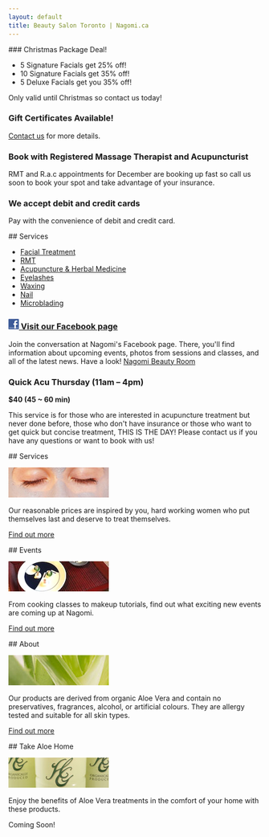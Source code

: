 ```yaml
---
layout: default
title: Beauty Salon Toronto | Nagomi.ca
---
```


<div class="half">
### Christmas Package Deal!

* 5 Signature Facials get 25% off!
* 10 Signature Facials get 35% off!
* 5 Deluxe Facials get you 35% off!

Only valid until Christmas so contact us today!

### Gift Certificates Available!

[Contact us](mailto:info@nagomi.ca) for more details.

### Book with Registered Massage Therapist and Acupuncturist

RMT and R.a.c appointments for December are booking up fast so call us soon to book your spot and take advantage of your insurance.

### We accept debit and credit cards

Pay with the convenience of debit and credit card.

</div>


<div class="half">
## Services

* [Facial Treatment](services#facial)
* [RMT](services#rmt)
* [Acupuncture & Herbal Medicine](services#acupuncture-herbal-medicine)
* [Eyelashes](services#eyelashes)
* [Waxing](services#waxing)
* [Nail](services#nail)
* [Microblading](services#microblading)

### [![Facebook](assets/facebook.jpg) Visit our Facebook page](http://www.facebook.com/nagomibeautyroom)

Join the conversation at Nagomi's Facebook page. There, you'll find information about upcoming events, photos from sessions and classes, and all of the latest news. Have a look! [Nagomi Beauty Room](http://www.facebook.com/nagomibeautyroom)

### Quick Acu Thursday (11am – 4pm)

**$40 (45 ~ 60 min)**

This service is for those who are interested in acupuncture treatment but never done before, those who don't have insurance or those who want to get quick but concise treatment, THIS IS THE DAY!
Please contact us if you have any questions or want to book with us!

</div>


<div class="clear"></div>


<div class="quarter">
## Services

![Toronto beauty salon](photos/services.jpg)

Our reasonable prices are inspired by you, hard working women who put themselves last and deserve to treat themselves.

[Find out more](services)
</div>

<div class="quarter">
## Events

![Toronto beauty salon](photos/event5-small.jpg)

From cooking classes to makeup tutorials, find out what exciting new events are coming up at Nagomi.

[Find out more](events)
</div>

<div class="quarter">
## About

![Toronto beauty salon](photos/whatweuse.jpg)

Our products are derived from organic Aloe Vera and contain no preservatives, fragrances, alcohol, or artificial colours. They are allergy tested and suitable for all skin types.

[Find out more](what-we-use)
</div>

<div class="quarter">
## Take Aloe Home

![Toronto beauty salon](photos/takealoehome.jpg)

Enjoy the benefits of Aloe Vera treatments in the comfort of your home with these products.

Coming Soon!
</div>
